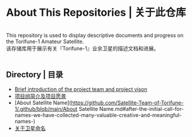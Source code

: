 # About This Repositories | 关于此仓库<br>
<br>
This repository is used to display descriptive documents and progress on the Torifune-1 Amateur Satellite.<br>
该存储库用于展示有关『Torifune-1』业余卫星的描述文档和进展。<br>
<br>

## Directory | 目录<br>
- [Brief introduction of the project team and project vison](https://github.com/Satellite-Team-of-Torifune-1/.github/blob/main/About-us.md)<br>
- [项目组简介及项目愿景](https://github.com/Satellite-Team-of-Torifune-1/.github/blob/main/About-us.md)<br>
- [About Satellite Name](https://github.com/Satellite-Team-of-Torifune-1/.github/blob/main/About Satellite Name.md#after-the-initial-call-for-names-we-have-collected-many-valuable-creative-and-meaningful-names-)
- [关于卫星命名](https://github.com/Satellite-Team-of-Torifune-1/.github/blob/main/About%20Satellite%20Name.md#%E7%BB%8F%E8%BF%87%E5%88%9D%E6%9C%9F%E7%9A%84%E5%91%BD%E5%90%8D%E5%BE%81%E9%9B%86%E6%88%91%E4%BB%AC%E6%94%B6%E9%9B%86%E5%88%B0%E4%BA%86%E8%AE%B8%E5%A4%9A%E5%AE%9D%E8%B4%B5%E5%AF%8C%E6%9C%89%E5%88%9B%E6%84%8F%E4%B8%8E%E5%AF%93%E6%84%8F%E7%9A%84%E5%91%BD%E5%90%8D)
